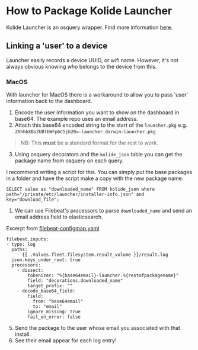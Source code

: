 # How to Package Kolide Launcher
Kolide Launcher is an osquery wrapper. Find more information [here](https://github.com/kolide/launcher).

## Linking a 'user' to a device
Launcher easily records a device UUID, or wifi name. However, it's not always obvious knowing *who* belongs to the device from this.

### MacOS
With launcher for MacOS there is a workaround to allow you to pass 'user' information back to the dashboard.

1. Encode the user information you want to show on the dashboard in base64. The example repo uses an email address.
2. Attach this base64 encoded string to the start of the `launcher.pkg` e.g. `ZXhhbXBsZUBlbWFpbC5jb20=-launcher.darwin-launcher.pkg` 
>NB: This **must** be a standard format for the rest to work.
3. Using osquery decorators and the `kolide_json` table you can get the package name from osquery on each query.

I recommend writing a script for this. You can simply put the base packages in a folder and have the script make a copy with the new package name.

```
SELECT value as "downloaded_name" FROM kolide_json where path="/private/etc/launcher/installer-info.json" and key="download_file";
```

1. We can use Filebeat's processors to parse `downloaded_name` and send an email address field to elasticsearch.
   
Excerpt from [filebeat-configmap.yaml](../templates/../../templates/filebeat-configmap.yaml)
```
filebeat.inputs:
- type: log
  paths:
    - {{ .Values.fleet.filesystem.result_volume }}/result.log
  json.keys_under_root: true
  processors:
    - dissect:
        tokenizer: "%{base64email}-launcher.%{restofpackagename}"
        field: "decorations.downloaded_name"
        target_prefix: ""
    - decode_base64_field:
        field:
          from: "base64email"
          to: "email"
        ignore_missing: true
        fail_on_error: false
```

5. Send the package to the user whose email you associated with that install.
6. See their email appear for each log entry!